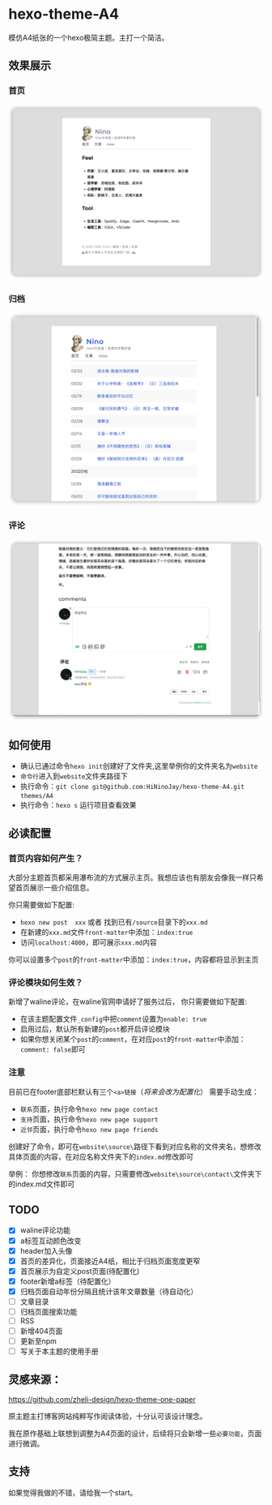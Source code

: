 # hexo-theme-A4
模仿A4纸张的一个hexo极简主题。主打一个简洁。

## 效果展示
### 首页

![](/source/img/index.png)

### 归档

![](/source/img/archive.png)

### 评论

![](/source/img/comment.png)

## 如何使用
- 确认已通过命令`hexo init`创建好了文件夹,这里举例你的文件夹名为`website`
- `命令行`进入到`website`文件夹路径下
- 执行命令：`git clone git@github.com:HiNinoJay/hexo-theme-A4.git themes/A4`
- 执行命令：`hexo s` 运行项目查看效果

## 必读配置

### 首页内容如何产生？

大部分主题首页都采用瀑布流的方式展示主页。我想应该也有朋友会像我一样只希望首页展示一些介绍信息。

你只需要做如下配置:
- `hexo new post  xxx`  或者 找到已有`/source`目录下的`xxx.md`
- 在新建的`xxx.md`文件`front-matter`中添加：`index:true`
- 访问`localhost:4000`，即可展示`xxx.md`内容

你可以设置多个`post`的`front-matter`中添加：`index:true`，内容都将显示到主页

### 评论模块如何生效？

新增了waline评论，在waline官网申请好了服务过后，
你只需要做如下配置:
- 在该主题配置文件`_config`中把`comment`设置为`enable: true`
- 启用过后，默认所有新建的`post`都开启评论模块
- 如果你想关闭某个`post`的`comment`，在对应`post`的`front-matter`中添加：`comment: false`即可
### 注意
目前已在footer底部栏默认有三个`<a>链接`（*将来会改为配置化*）
需要手动生成：
- `联系`页面，执行命令`hexo new page contact`
- `支持`页面，执行命令`hexo new page support`
- `近邻`页面，执行命令`hexo new page friends`

创建好了命令，即可在`website\source\`路径下看到对应名称的文件夹名，想修改具体页面的内容，在对应名称文件夹下的`index.md`修改即可

举例：
你想修改`联系`页面的内容，只需要修改`website\source\contact\`文件夹下的index.md文件即可

## TODO

- [x] waline评论功能
- [x] a标签互动颜色改变
- [x] header加入头像
- [x] 首页的差异化，页面接近A4纸，相比于归档页面宽度更窄
- [x] 首页展示为自定义post页面(待配置化)
- [x] footer新增a标签（待配置化）
- [x] 归档页面自动年份分隔且统计该年文章数量（待自动化）
- [ ] 文章目录
- [ ] 归档页面搜索功能
- [ ] RSS
- [ ] 新增404页面
- [ ] 更新至npm
- [ ] 写关于本主题的使用手册

## 灵感来源：

https://github.com/zheli-design/hexo-theme-one-paper

原主题主打博客网站纯粹写作阅读体验，十分认可该设计理念。

我在原作基础上联想到调整为A4页面的设计，后续将只会新增一些`必要功能`，页面进行微调。

## 支持

如果觉得我做的不错，请给我一个start。

